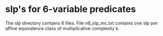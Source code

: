 # slp's for 6-variable predicates
The slp directory contains 6 files.
File n6_slp_mc<k>.txt contains one slp per affine equivalence class of multiplicative
complexity k.




